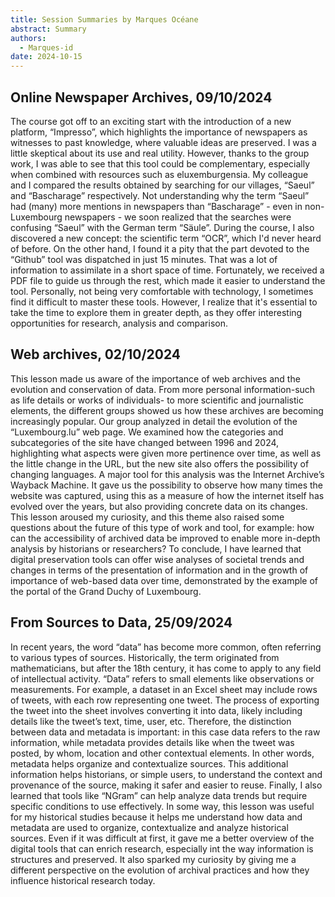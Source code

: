 ```yaml
---
title: Session Summaries by Marques Océane
abstract: Summary
authors:
  - Marques-id
date: 2024-10-15
---
```


## Online Newspaper Archives, 09/10/2024

The course got off to an exciting start with the introduction of a new platform, “Impresso”, which highlights the importance of newspapers as witnesses to past knowledge, where valuable ideas are preserved. I was a little skeptical about its use and real utility. However, thanks to the group work, I was able to see that this tool could be complementary, especially when combined with resources such as eluxemburgensia. My colleague and I compared the results obtained by searching for our villages, “Saeul” and “Bascharage” respectively. Not understanding why the term “Saeul” had (many) more mentions in newspapers than “Bascharage” - even in non-Luxembourg newspapers - we soon realized that the searches were confusing “Saeul” with the German term “Säule”.
During the course, I also discovered a new concept: the scientific term “OCR”, which I'd never heard of before. On the other hand, I found it a pity that the part devoted to the “Github” tool was dispatched in just 15 minutes. That was a lot of information to assimilate in a short space of time. Fortunately, we received a PDF file to guide us through the rest, which made it easier to understand the tool. Personally, not being very comfortable with technology, I sometimes find it difficult to master these tools. However, I realize that it's essential to take the time to explore them in greater depth, as they offer interesting opportunities for research, analysis and comparison.

## Web archives, 02/10/2024

This lesson made us aware of the importance of web archives and the evolution and conservation of data. From more personal information-such as life details or works of individuals- to more scientific and journalistic elements, the different groups showed us how these archives are becoming increasingly popular.
Our group analyzed in detail the evolution of the “Luxembourg.lu” web page. We examined how the categories and subcategories of the site have changed between 1996 and 2024, highlighting what aspects were given more pertinence over time, as well as the little change in the URL, but the new site also offers the possibility of changing languages. A major tool for this analysis was the Internet Archive’s Wayback Machine. It gave us the possibility to observe how many times the website was captured, using this as a measure of how the internet itself has evolved over the years, but also providing concrete data on its changes. This lesson aroused my curiosity, and this theme also raised some questions about the future of this type of work and tool, for example: how can the accessibility of archived data be improved to enable more in-depth analysis by historians or researchers?
To conclude, I have learned that digital preservation tools can offer wise analyses of societal trends and changes in terms of the presentation of information and in the growth of importance of web-based data over time, demonstrated by the example of the portal of the Grand Duchy of Luxembourg.

## From Sources to Data, 25/09/2024

In recent years, the word “data” has become more common, often referring to various types of sources. Historically, the term originated from mathematicians, but after the 18th century, it has come to apply to any field of intellectual activity. “Data” refers to small elements like observations or measurements. For example, a dataset in an Excel sheet may include rows of tweets, with each row representing one tweet. The process of exporting the tweet into the sheet involves converting it into data, likely including details like the tweet’s text, time, user, etc. Therefore, the distinction between data and metadata is important: in this case data refers to the raw information, while metadata provides details like when the tweet was posted, by whom, location and other contextual elements. In other words, metadata helps organize and contextualize sources. This additional information helps historians, or simple users, to understand the context and provenance of the source, making it safer and easier to reuse. Finally, I also learned that tools like “NGram” can help analyze data trends but require specific conditions to use effectively.
In some way, this lesson was useful for my historical studies because it helps me understand how data and metadata are used to organize, contextualize and analyze historical sources. Even if it was difficult at first, it gave me a better overview of the digital tools that can enrich research, especially int the way information is structures and preserved. It also sparked my curiosity by giving me a different perspective on the evolution of archival practices and how they influence historical research today.   

